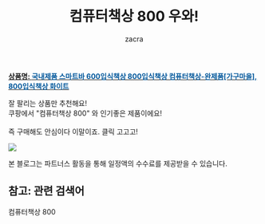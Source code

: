 ﻿---
layout: post
title:  "컴퓨터책상 800 우와!"
author: zacra
categories: [ 아이템 ]
tags: [컴퓨터책상 800]
image: https://static.coupangcdn.com/image/vendor_inventory/b83a/2afcd470412ae6e2730a0d9fefe89d83644bae50d809453e4e3bb59dbbcb.jpg 
description: "쿠팡에서 컴퓨터책상 800 관련 상품으로 가장 잘팔리는 제품 중 하나라는 사실!!."
rating: 4.5
---

<a href="https://link.coupang.com/re/AFFSDP?lptag=AF8407795&pageKey=15219984&itemId=62621319&vendorItemId=3098073493&traceid=V0-153-8da47bc573805909"><b>상품명: <font color='#01579B'>국내제품 스마트바 600입식책상 800입식책상 컴퓨터책상-완제품[가구마을], 800입식책상 화이트</font></b></a>

잘 팔리는 상품만 추천해요!<br/>
쿠팡에서 "컴퓨터책상 800" 와 인기좋은 제품이에요!<br/><br/>
즉 구매해도 안심이다 이말이죠. 클릭 고고고! <br/>



<a href="https://link.coupang.com/re/AFFSDP?lptag=AF8407795&pageKey=15219984&itemId=62621319&vendorItemId=3098073493&traceid=V0-153-8da47bc573805909"><img src="https://thumbnail8.coupangcdn.com/thumbnails/remote/q89/image/vendor_inventory/cdfe/35ab22f6aceebce89d09811109d518539bd3b521476ebb99e0ee70fca4ae.jpg"></a> 

본 블로그는 파트너스 활동을 통해 일정액의 수수료를 제공받을 수 있습니다.

## 참고: 관련 검색어    
컴퓨터책상 800